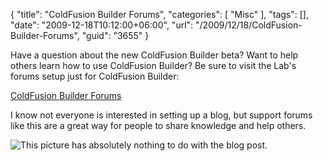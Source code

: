 {
	"title": "ColdFusion Builder Forums",
	"categories": [
		"Misc"
	],
	"tags": [],
	"date": "2009-12-18T10:12:00+06:00",
	"url": "/2009/12/18/ColdFusion-Builder-Forums",
	"guid": "3655"
}

Have a question about the new ColdFusion Builder beta? Want to help others learn how to use ColdFusion Builder? Be sure to visit the Lab's forums setup just for ColdFusion Builder:

<a href="http://forums.adobe.com/community/labs/coldfusionbuilder/">ColdFusion Builder Forums</a>

I know not everyone is interested in setting up a blog, but support forums like this are a great way for people to share knowledge and help others. 

<img src="http://www.raymondcamden.com/images/AdmiralAckbarTrap.jpg" title="This picture has absolutely nothing to do with the blog post." />